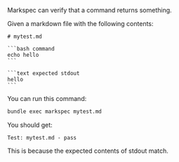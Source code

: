 Markspec can verify that a command returns something.

Given a markdown file with the following contents:

~~~text file:mytest.md
# mytest.md

```bash command
echo hello
```

```text expected stdout
hello
```
~~~

You can run this command:

```bash command
bundle exec markspec mytest.md
```

You should get:

```text expected stdout
Test: mytest.md - pass
```

This is because the expected contents of stdout match.
